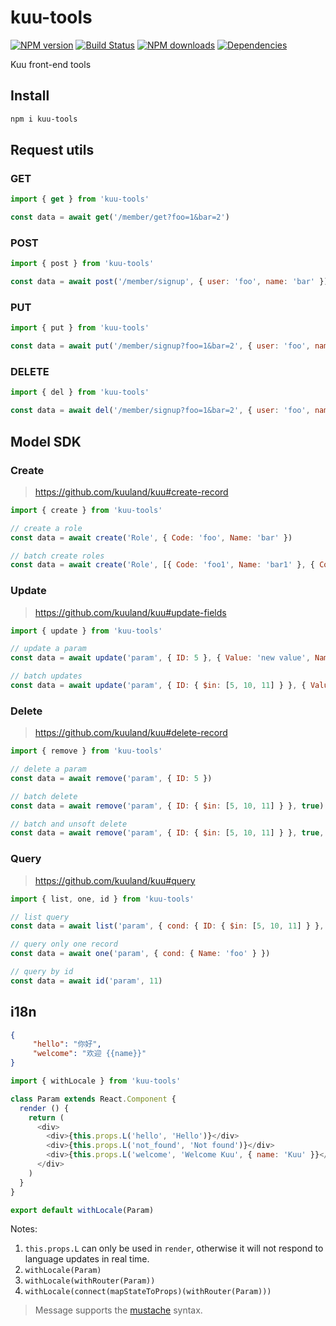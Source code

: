 # kuu-tools

[![NPM version](https://img.shields.io/npm/v/kuu-tools.svg?style=flat)](https://npmjs.org/package/kuu-tools)
[![Build Status](https://travis-ci.org/kuuland/kuu-tools.svg?branch=master)](https://travis-ci.org/kuuland/kuu-tools)
[![NPM downloads](http://img.shields.io/npm/dm/kuu-tools.svg?style=flat)](https://npmjs.org/package/kuu-tools)
[![Dependencies](https://david-dm.org/yinfxs/kuu-tools.svg)](https://david-dm.org/yinfxs/kuu-tools)

Kuu front-end tools

## Install

```sh
npm i kuu-tools
```

## Request utils

### GET

```js
import { get } from 'kuu-tools'

const data = await get('/member/get?foo=1&bar=2')
```

### POST

```js
import { post } from 'kuu-tools'

const data = await post('/member/signup', { user: 'foo', name: 'bar' })
```

### PUT

```js
import { put } from 'kuu-tools'

const data = await put('/member/signup?foo=1&bar=2', { user: 'foo', name: 'bar' })
```

### DELETE

```js
import { del } from 'kuu-tools'

const data = await del('/member/signup?foo=1&bar=2', { user: 'foo', name: 'bar' })
```

## Model SDK

### Create

> https://github.com/kuuland/kuu#create-record

```js
import { create } from 'kuu-tools'

// create a role
const data = await create('Role', { Code: 'foo', Name: 'bar' })

// batch create roles
const data = await create('Role', [{ Code: 'foo1', Name: 'bar1' }, { Code: 'foo2', Name: 'bar2' }])
```

### Update

> https://github.com/kuuland/kuu#update-fields

```js
import { update } from 'kuu-tools'

// update a param
const data = await update('param', { ID: 5 }, { Value: 'new value', Name: 'foobar' })

// batch updates
const data = await update('param', { ID: { $in: [5, 10, 11] } }, { Value: 'new value' }, true)
```

### Delete

> https://github.com/kuuland/kuu#delete-record

```js
import { remove } from 'kuu-tools'

// delete a param
const data = await remove('param', { ID: 5 })

// batch delete
const data = await remove('param', { ID: { $in: [5, 10, 11] } }, true)

// batch and unsoft delete
const data = await remove('param', { ID: { $in: [5, 10, 11] } }, true, true)
```

### Query

> https://github.com/kuuland/kuu#query

```js
import { list, one, id } from 'kuu-tools'

// list query
const data = await list('param', { cond: { ID: { $in: [5, 10, 11] } }, page: 3, sort: '-CreatedAt' })

// query only one record
const data = await one('param', { cond: { Name: 'foo' } })

// query by id
const data = await id('param', 11)

```

## i18n

```json
{
     "hello": "你好",
     "welcome": "欢迎 {{name}}"
}
```
```js
import { withLocale } from 'kuu-tools'

class Param extends React.Component {
  render () {
    return (
      <div>
        <div>{this.props.L('hello', 'Hello')}</div>                         /* => 你好 */
        <div>{this.props.L('not_found', 'Not found')}</div>                 /* => Not found */
        <div>{this.props.L('welcome', 'Welcome Kuu', { name: 'Kuu' }}</div> /* => 欢迎 Kuu */
      </div>
    )
  }
}

export default withLocale(Param)
```

Notes:
 
1. `this.props.L` can only be used in `render`, otherwise it will not respond to language updates in real time.
1. `withLocale(Param)`
1. `withLocale(withRouter(Param))`
1. `withLocale(connect(mapStateToProps)(withRouter(Param)))`

> Message supports the [mustache](https://github.com/janl/mustache.js) syntax.